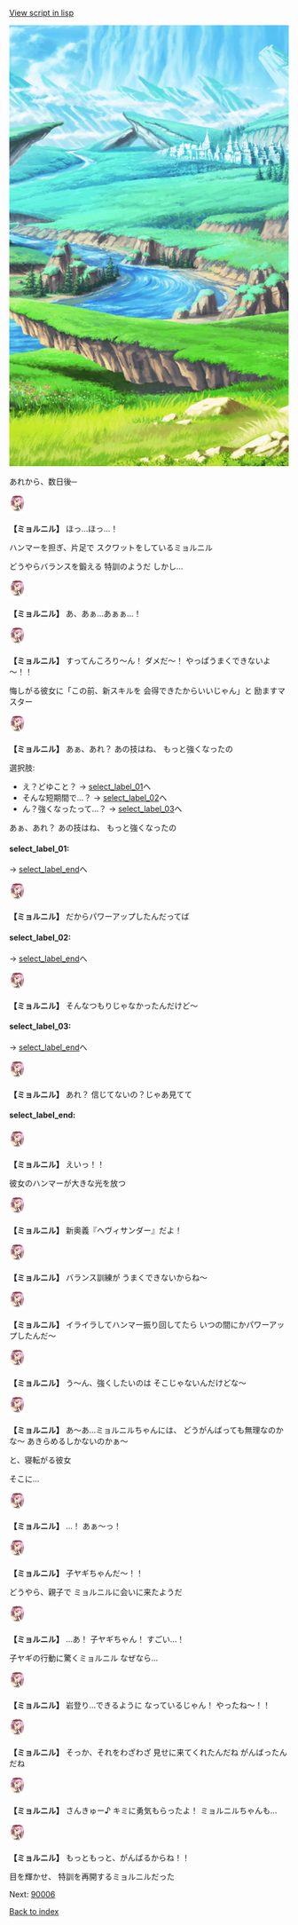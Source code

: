[View script in lisp](../scripts/20012304.txt)

![plain.png](../images/backgrounds/plain.png)

あれから、数日後─

<img src="../images/units/200121.png" alt="200121.png" height="34"/>

**【ミョルニル】**
ほっ…ほっ…！

ハンマーを担ぎ、片足で
スクワットをしているミョルニル

どうやらバランスを鍛える
特訓のようだ
しかし…

<img src="../images/units/200121.png" alt="200121.png" height="34"/>

**【ミョルニル】**
あ、あぁ…あぁぁ…！

<img src="../images/units/200121.png" alt="200121.png" height="34"/>

**【ミョルニル】**
すってんころり～ん！
ダメだ～！
やっぱうまくできないよ～！！

悔しがる彼女に「この前、新スキルを
会得できたからいいじゃん」と
励ますマスター

<img src="../images/units/200121.png" alt="200121.png" height="34"/>

**【ミョルニル】**
あぁ、あれ？
あの技はね、
もっと強くなったの

選択肢:
- え？どゆこと？ → [select_label_01](#select_label_01)へ
- そんな短期間で…？ → [select_label_02](#select_label_02)へ
- ん？強くなったって…？ → [select_label_03](#select_label_03)へ

あぁ、あれ？
あの技はね、
もっと強くなったの

#### select_label_01:
 → [select_label_end](#select_label_end)へ

<img src="../images/units/200121.png" alt="200121.png" height="34"/>

**【ミョルニル】**
だからパワーアップしたんだってば

#### select_label_02:
 → [select_label_end](#select_label_end)へ

<img src="../images/units/200121.png" alt="200121.png" height="34"/>

**【ミョルニル】**
そんなつもりじゃなかったんだけど～

#### select_label_03:
 → [select_label_end](#select_label_end)へ

<img src="../images/units/200121.png" alt="200121.png" height="34"/>

**【ミョルニル】**
あれ？
信じてないの？じゃあ見てて

#### select_label_end:

<img src="../images/units/200121.png" alt="200121.png" height="34"/>

**【ミョルニル】**
えいっ！！

彼女のハンマーが大きな光を放つ

<img src="../images/units/200121.png" alt="200121.png" height="34"/>

**【ミョルニル】**
新奥義『ヘヴィサンダー』だよ！

<img src="../images/units/200121.png" alt="200121.png" height="34"/>

**【ミョルニル】**
バランス訓練が
うまくできないからね～

<img src="../images/units/200121.png" alt="200121.png" height="34"/>

**【ミョルニル】**
イライラしてハンマー振り回してたら
いつの間にかパワーアップしたんだ～

<img src="../images/units/200121.png" alt="200121.png" height="34"/>

**【ミョルニル】**
う～ん、強くしたいのは
そこじゃないんだけどな～

<img src="../images/units/200121.png" alt="200121.png" height="34"/>

**【ミョルニル】**
あ～あ…ミョルニルちゃんには、
どうがんばっても無理なのかな～
あきらめるしかないのかぁ～

と、寝転がる彼女

そこに…

<img src="../images/units/200121.png" alt="200121.png" height="34"/>

**【ミョルニル】**
…！
あぁ～っ！

<img src="../images/units/200121.png" alt="200121.png" height="34"/>

**【ミョルニル】**
子ヤギちゃんだ～！！

どうやら、親子で
ミョルニルに会いに来たようだ

<img src="../images/units/200121.png" alt="200121.png" height="34"/>

**【ミョルニル】**
…あ！
子ヤギちゃん！
すごい…！

子ヤギの行動に驚くミョルニル
なぜなら…

<img src="../images/units/200121.png" alt="200121.png" height="34"/>

**【ミョルニル】**
岩登り…できるように
なっているじゃん！
やったね～！！

<img src="../images/units/200121.png" alt="200121.png" height="34"/>

**【ミョルニル】**
そっか、それをわざわざ
見せに来てくれたんだね
がんばったんだね

<img src="../images/units/200121.png" alt="200121.png" height="34"/>

**【ミョルニル】**
さんきゅー♪
キミに勇気もらったよ！
ミョルニルちゃんも…

<img src="../images/units/200121.png" alt="200121.png" height="34"/>

**【ミョルニル】**
もっともっと、がんばるからね！！

目を輝かせ、
特訓を再開するミョルニルだった

Next: [90006](90006.md)

[Back to index](index.md)
